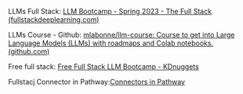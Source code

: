 LLMs Full Stack: [LLM Bootcamp - Spring 2023 - The Full Stack (fullstackdeeplearning.com)](https://fullstackdeeplearning.com/llm-bootcamp/spring-2023/)

LLMs Course - Github: [mlabonne/llm-course: Course to get into Large Language Models (LLMs) with roadmaps and Colab notebooks. (github.com)](https://github.com/mlabonne/llm-course)

Free full stack: [Free Full Stack LLM Bootcamp - KDnuggets](https://www.kdnuggets.com/2023/06/free-full-stack-llm-bootcamp.html)

Fullstacj Connector in Pathway:[Connectors in Pathway](https://pathway.com/developers/user-guide/connect/pathway-connectors)



